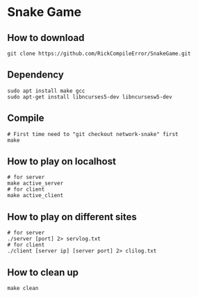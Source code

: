 # Snake Game

## How to download
```bash=
git clone https://github.com/RickCompileError/SnakeGame.git
```

## Dependency
```bash=
sudo apt install make gcc
sudo apt-get install libncurses5-dev libncursesw5-dev
```

## Compile
```bash=
# First time need to "git checkout network-snake" first
make
```

## How to play on localhost
```bash=
# for server
make active_server
# for client
make active_client
```

## How to play on different sites
```bash=
# for server
./server [port] 2> servlog.txt
# for client
./client [server ip] [server port] 2> clilog.txt
```

## How to clean up
```bash=
make clean
```

